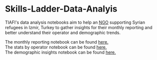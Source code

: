# Skills-Ladder-Data-Analyis

TIAFI's data analysis notebooks aim to help an [NGO](https://tiafi.org/) supporting Syrian refugees in Izmir, Turkey to gather insights for their monthly reporting and better understand their operator and demographic trends. 
<br/>

The monthly reporting notebook can be found [here.](Monthly_reporting.ipynb)  
The stats by operator notebook can be found [here.](Stats_by_operator.ipynb)  
The demographic insights notebook can be found [here.](Demographic_inisghts.ipynb)  
